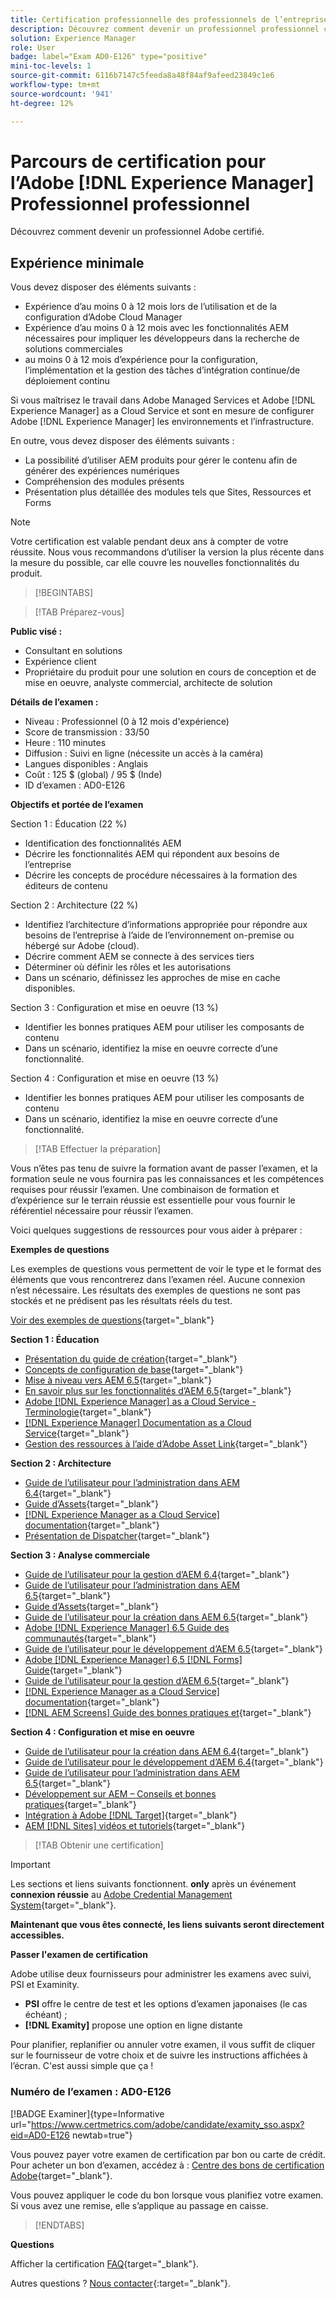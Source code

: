 ```yaml
---
title: Certification professionnelle des professionnels de l’entreprise
description: Découvrez comment devenir un professionnel professionnel certifié en Adobe [!DNL Experience Manager].
solution: Experience Manager
role: User
badge: label="Exam AD0-E126" type="positive"
mini-toc-levels: 1
source-git-commit: 6116b7147c5feeda8a48f84af9afeed23849c1e6
workflow-type: tm+mt
source-wordcount: '941'
ht-degree: 12%

---
```


# Parcours de certification pour l’Adobe [!DNL Experience Manager] Professionnel professionnel

Découvrez comment devenir un professionnel Adobe certifié.

## Expérience minimale

Vous devez disposer des éléments suivants :

* Expérience d’au moins 0 à 12 mois lors de l’utilisation et de la configuration d’Adobe Cloud Manager
* Expérience d’au moins 0 à 12 mois avec les fonctionnalités AEM nécessaires pour impliquer les développeurs dans la recherche de solutions commerciales
* au moins 0 à 12 mois d’expérience pour la configuration, l’implémentation et la gestion des tâches d’intégration continue/de déploiement continu

Si vous maîtrisez le travail dans Adobe Managed Services et Adobe [!DNL Experience Manager] as a Cloud Service et sont en mesure de configurer Adobe [!DNL Experience Manager] les environnements et l’infrastructure.

En outre, vous devez disposer des éléments suivants :

* La possibilité d’utiliser AEM produits pour gérer le contenu afin de générer des expériences numériques
* Compréhension des modules présents
* Présentation plus détaillée des modules tels que Sites, Ressources et Forms

>[!NOTE]
>
>Votre certification est valable pendant deux ans à compter de votre réussite. Nous vous recommandons d’utiliser la version la plus récente dans la mesure du possible, car elle couvre les nouvelles fonctionnalités du produit.

>[!BEGINTABS]

>[!TAB Préparez-vous]

**Public visé :**

* Consultant en solutions
* Expérience client
* Propriétaire du produit pour une solution en cours de conception et de mise en oeuvre, analyste commercial, architecte de solution

**Détails de l’examen :**

* Niveau : Professionnel (0 à 12 mois d&#39;expérience)
* Score de transmission : 33/50
* Heure : 110 minutes
* Diffusion : Suivi en ligne (nécessite un accès à la caméra)
* Langues disponibles : Anglais
* Coût : 125 $ (global) / 95 $ (Inde)
* ID d’examen : AD0-E126

**Objectifs et portée de l’examen**

Section 1 : Éducation (22 %)

* Identification des fonctionnalités AEM
* Décrire les fonctionnalités AEM qui répondent aux besoins de l’entreprise
* Décrire les concepts de procédure nécessaires à la formation des éditeurs de contenu

Section 2 : Architecture (22 %)

* Identifiez l’architecture d’informations appropriée pour répondre aux besoins de l’entreprise à l’aide de l’environnement on-premise ou hébergé sur Adobe (cloud).
* Décrire comment AEM se connecte à des services tiers
* Déterminer où définir les rôles et les autorisations
* Dans un scénario, définissez les approches de mise en cache disponibles.

Section 3 : Configuration et mise en oeuvre (13 %)

* Identifier les bonnes pratiques AEM pour utiliser les composants de contenu
* Dans un scénario, identifiez la mise en oeuvre correcte d’une fonctionnalité.

Section 4 : Configuration et mise en oeuvre (13 %)

* Identifier les bonnes pratiques AEM pour utiliser les composants de contenu
* Dans un scénario, identifiez la mise en oeuvre correcte d’une fonctionnalité.

>[!TAB Effectuer la préparation]

Vous n’êtes pas tenu de suivre la formation avant de passer l’examen, et la formation seule ne vous fournira pas les connaissances et les compétences requises pour réussir l’examen. Une combinaison de formation et d’expérience sur le terrain réussie est essentielle pour vous fournir le référentiel nécessaire pour réussir l’examen.

Voici quelques suggestions de ressources pour vous aider à préparer :

**Exemples de questions**

Les exemples de questions vous permettent de voir le type et le format des éléments que vous rencontrerez dans l’examen réel. Aucune connexion n’est nécessaire. Les résultats des exemples de questions ne sont pas stockés et ne prédisent pas les résultats réels du test.

[Voir des exemples de questions](https://scorpion.caveon.com/launchpad/ad0-e126-adobe-experience-manager-business-practitioner-professional-copy-ddww4w){target="_blank"}

**Section 1 : Éducation**

* [Présentation du guide de création](https://experienceleague.adobe.com/docs/experience-manager-65/authoring/home.html?lang=en){target="_blank"}
* [Concepts de configuration de base](https://experienceleague.adobe.com/docs/experience-manager-65/deploying/configuring/configuring.html?lang=en){target="_blank"}
* [Mise à niveau vers AEM 6.5](https://experienceleague.adobe.com/docs/experience-manager-65/deploying/upgrading/upgrade.html?lang=en){target="_blank"}
* [En savoir plus sur les fonctionnalités d’AEM 6.5](https://experienceleague.adobe.com/docs/experience-manager-65/user-guide/troubleshooting/learn.html?lang=en){target="_blank"}
* [Adobe [!DNL Experience Manager] as a Cloud Service - Terminologie](https://experienceleague.adobe.com/docs/experience-manager-cloud-service/overview/terminology.html?lang=en){target="_blank"}
* [[!DNL Experience Manager] Documentation as a Cloud Service](https://experienceleague.adobe.com/docs/experience-manager-cloud-service/content/home.html?lang=fr){target="_blank"}
* [Gestion des ressources à l’aide d’Adobe Asset Link](https://helpx.adobe.com/fr/enterprise/using/manage-assets-using-adobe-asset-link.html){target="_blank"}

**Section 2 : Architecture**

* [Guide de l’utilisateur pour l’administration dans AEM 6.4](https://experienceleague.adobe.com/docs/experience-manager-64/administering/home.html?lang=en){target="_blank"}
* [Guide d’Assets](https://experienceleague.adobe.com/docs/experience-manager-64/assets/home.html?lang=en){target="_blank"}
* [[!DNL Experience Manager as a Cloud Service] documentation](https://experienceleague.adobe.com/docs/experience-manager-cloud-service/content/home.html?lang=fr){target="_blank"}
* [Présentation de Dispatcher](https://experienceleague.adobe.com/docs/experience-manager-dispatcher/using/dispatcher.html?lang=fr){target="_blank"}

**Section 3 : Analyse commerciale**

* [Guide de l’utilisateur pour la gestion d’AEM 6.4](https://experienceleague.adobe.com/docs/experience-manager-64/managing/home.html?lang=en){target="_blank"}
* [Guide de l’utilisateur pour l’administration dans AEM 6.5](https://experienceleague.adobe.com/docs/experience-manager-65/administering/home.html?lang=en){target="_blank"}
* [Guide d’Assets](https://experienceleague.adobe.com/docs/experience-manager-64/assets/home.html?lang=en){target="_blank"}
* [Guide de l’utilisateur pour la création dans AEM 6.5](https://experienceleague.adobe.com/docs/experience-manager-65/authoring/home.html?lang=en){target="_blank"}
* [Adobe [!DNL Experience Manager] 6.5 Guide des communautés](https://experienceleague.adobe.com/docs/experience-manager-65/communities/home.html?lang=en){target="_blank"}
* [Guide de l’utilisateur pour le développement d’AEM 6.5](https://experienceleague.adobe.com/docs/experience-manager-65/developing/home.html?lang=en){target="_blank"}
* [Adobe [!DNL Experience Manager] 6,5 [!DNL Forms] Guide](https://experienceleague.adobe.com/docs/experience-manager-65/forms/home.html?lang=en){target="_blank"}
* [Guide de l’utilisateur pour la gestion d’AEM 6.5](https://experienceleague.adobe.com/docs/experience-manager-65/managing/home.html?lang=en){target="_blank"}
* [[!DNL Experience Manager as a Cloud Service] documentation](https://experienceleague.adobe.com/docs/experience-manager-cloud-service/content/home.html?lang=fr){target="_blank"}
* [[!DNL AEM Screens] Guide des bonnes pratiques et](https://experienceleague.adobe.com/docs/experience-manager-screens/using/about-guide.html?lang=fr){target="_blank"}

**Section 4 : Configuration et mise en oeuvre**

* [Guide de l’utilisateur pour la création dans AEM 6.4](https://experienceleague.adobe.com/docs/experience-manager-64/authoring/home.html?lang=en){target="_blank"}
* [Guide de l’utilisateur pour le développement d’AEM 6.4](https://experienceleague.adobe.com/docs/experience-manager-64/developing/home.html?lang=en){target="_blank"}
* [Guide de l’utilisateur pour l’administration dans AEM 6.5](https://experienceleague.adobe.com/docs/experience-manager-65/administering/home.html?lang=en){target="_blank"}
* [Développement sur AEM – Conseils et bonnes pratiques](https://experienceleague.adobe.com/docs/experience-manager-65/developing/introduction/dev-guidelines-bestpractices.html?lang=en){target="_blank"}
* [Intégration à Adobe [!DNL Target]](https://experienceleague.adobe.com/docs/experience-manager-cloud-service/sites/integrations/integrating-adobe-target.html?lang=en){target="_blank"}
* [AEM [!DNL Sites] vidéos et tutoriels](https://experienceleague.adobe.com/docs/experience-manager-learn/sites/overview.html?lang=fr){target="_blank"}

>[!TAB Obtenir une certification]

>[!IMPORTANT]
>
>Les sections et liens suivants fonctionnent. **only**  après un événement **connexion réussie** au [Adobe Credential Management System](http://www.certmetrics.com/adobe){target="_blank"}.

**Maintenant que vous êtes connecté, les liens suivants seront directement accessibles.**

**Passer l&#39;examen de certification**

Adobe utilise deux fournisseurs pour administrer les examens avec suivi, PSI et Examinity.

* **PSI** offre le centre de test et les options d’examen japonaises (le cas échéant) ;
* **[!DNL Examity]** propose une option en ligne distante

Pour planifier, replanifier ou annuler votre examen, il vous suffit de cliquer sur le fournisseur de votre choix et de suivre les instructions affichées à l’écran. C&#39;est aussi simple que ça !

### Numéro de l’examen : AD0-E126

[!BADGE Examiner]{type=Informative url="https://www.certmetrics.com/adobe/candidate/examity_sso.aspx?eid=AD0-E126 newtab=true"}

Vous pouvez payer votre examen de certification par bon ou carte de crédit. Pour acheter un bon d’examen, accédez à : [Centre des bons de certification Adobe](https://market.xvoucher.com/adobe/global){target="_blank"}.

Vous pouvez appliquer le code du bon lorsque vous planifiez votre examen. Si vous avez une remise, elle s’applique au passage en caisse.

>[!ENDTABS]

**Questions**

Afficher la certification [FAQ](https://experienceleague.adobe.com/docs/certification/certification/faq.html?lang=en){target="_blank"}.

Autres questions ? [Nous contacter](mailto:certif@adobe.com){:target=&quot;_blank&quot;}.
